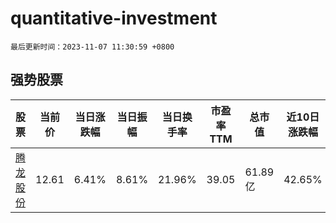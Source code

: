 # quantitative-investment

`最后更新时间：2023-11-07 11:30:59 +0800`

## 强势股票

|股票|当前价|当日涨跌幅|当日振幅|当日换手率|市盈率TTM|总市值|近10日涨跌幅|
|----|----|----|----|----|----|----|----|
|[腾龙股份](https://xueqiu.com/S/SH603158)|12.61|6.41%|8.61%|21.96%|39.05|61.89亿|42.65%|
